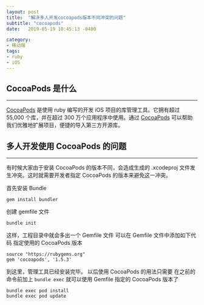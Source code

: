 ```yaml
---
layout: post
title:  "解决多人开发cocoapods版本不同冲突的问题"
subtitle: "cocoapods"
date:   2019-05-19 10:45:13 -0400

category:
- 移动端
tags: 
- ruby
- iOS
---
```

## CocoaPods 是什么
---
[CocoaPods](https://github.com/CocoaPods/CocoaPods) 是使用 ruby 编写的开发 iOS 项目的库管理工具。它拥有超过 55,000 个库，并在超过 300 万个应用程序中使用。通过 [CocoaPods](https://github.com/CocoaPods/CocoaPods) 可以帮助我们优雅地扩展项目，便捷的导入第三方开源库。


## 多人开发使用 CocoaPods 的问题
---
有时候大家由于安装 CocoaPods 的版本不同，会造成生成的 .xcodeproj 文件发生冲突。这时就需要开发者指定 CocoaPods 的版本来避免这一冲突。

首先安装 Bundle
```
gem install bundler
```
创建 gemfile 文件

```
bundle init
```
这样，工程目录中就会多出一个 Gemfile 文件
可以在 Gemfile 文件中添加如下代码 指定使用的 CocoaPods 版本

```
source "https://rubygems.org"
gem 'cocoapods', '1.5.3'
```
到这里，管理工具已经安装完毕。
以后使用 CocoaPods 的用法只需要 在之前的命令前加上 `bundle exec` 就可以使用 Gemfile 指定的 CocoaPods 版本了
```
bundle exec pod install
bundle exec pod update
```
